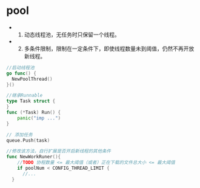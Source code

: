 # pool
* 1.  动态线程池，无任务时只保留一个线程。
* 2.  多条件限制，限制在一定条件下，即使线程数量未到阈值，仍然不再开放新线程。

``` go
//启动线程池
go func() {
  NewPoolThread()
}()

//继承Runnable
type Task struct {
}
func (*Task) Run() {
	panic("imp ...")
}

// 添加任务
queue.Push(task)

//修改该方法，自行扩展是否开启新线程的其他条件
func NewWorkRuner(){
	//TODO 协程数量 <= 最大阈值（或者）正在下载的文件总大小 <= 最大阈值
	if poolNum < CONFIG_THREAD_LIMIT {
      //...
  }
```
